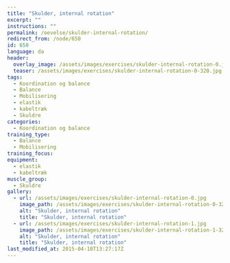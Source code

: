 ```yaml
---
title: "Skulder, internal rotation"
excerpt: ""
instructions: ""
permalink: /oevelse/skulder-internal-rotation/
redirect_from: /node/650
id: 650
language: da
header:
  overlay_image: /assets/images/exercises/skulder-internal-rotation-0.jpg
  teaser: /assets/images/exercises/skulder-internal-rotation-0-320.jpg
tags:
  - Koordination og balance
  - Balance
  - Mobilisering
  - elastik
  - kabeltræk
  - Skuldre
categories:
  - Koordination og balance
training_type: 
  - Balance
  - Mobilisering
training_focus: 
equipment:
  - elastik
  - kabeltræk
muscle_group:
  - Skuldre
gallery:
  - url: /assets/images/exercises/skulder-internal-rotation-0.jpg
    image_path: /assets/images/exercises/skulder-internal-rotation-0-320.jpg
    alt: "Skulder, internal rotation"
    title: "Skulder, internal rotation"
  - url: /assets/images/exercises/skulder-internal-rotation-1.jpg
    image_path: /assets/images/exercises/skulder-internal-rotation-1-320.jpg
    alt: "Skulder, internal rotation"
    title: "Skulder, internal rotation"
last_modified_at: 2015-04-10T13:27:17Z
---
```



